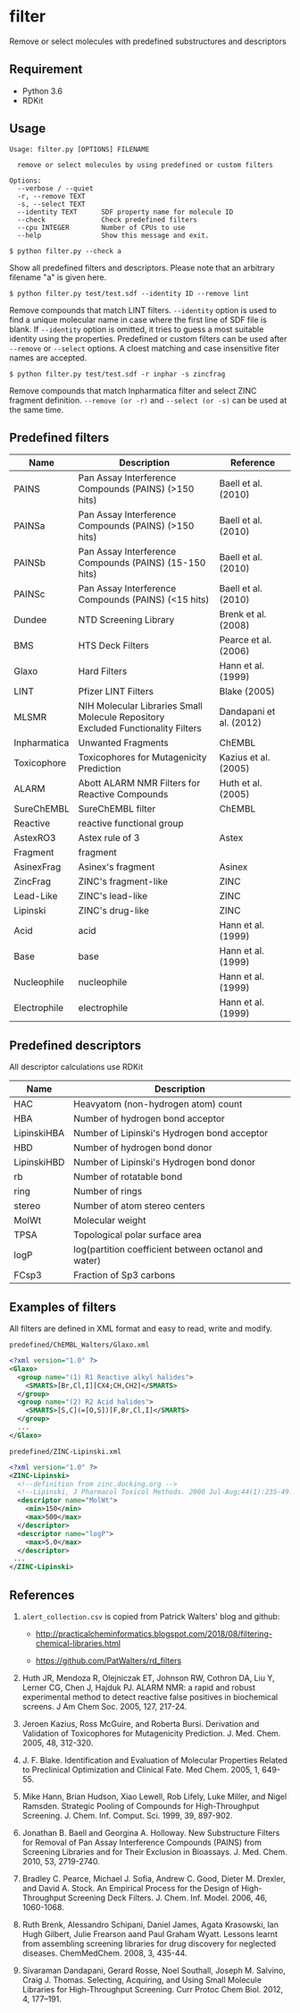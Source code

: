 # filter

Remove or select molecules with predefined substructures and descriptors

## Requirement

* Python 3.6
* RDKit

## Usage

```
Usage: filter.py [OPTIONS] FILENAME

  remove or select molecules by using predefined or custom filters

Options:
  --verbose / --quiet
  -r, --remove TEXT
  -s, --select TEXT
  --identity TEXT      SDF property name for molecule ID
  --check              Check predefined filters
  --cpu INTEGER        Number of CPUs to use
  --help               Show this message and exit.
```

```$ python filter.py --check a```

Show all predefined filters and descriptors. 
Please note that an arbitrary filename "a" is given here.

```$ python filter.py test/test.sdf --identity ID --remove lint```

Remove compounds that match LINT filters. `--identity` option is used to find a
unique molecular name in case where the first line of SDF file is blank.
If `--identity` option is omitted, it tries to guess a most suitable identity using
the properties.
Predefined or custom filters can be used after `--remove` or `--select` options.
A cloest matching and case insensitive fiter names are accepted.

```$ python filter.py test/test.sdf -r inphar -s zincfrag```

Remove compounds that match Inpharmatica filter and select ZINC fragment definition.
`--remove (or -r)` and `--select (or -s)` can be used at the same time.


## Predefined filters

Name | Description | Reference 
---- | ----------- | ---------
PAINS | Pan Assay Interference Compounds (PAINS) (>150 hits)    | Baell et al. (2010)
PAINSa | Pan Assay Interference Compounds (PAINS) (>150 hits)    | Baell et al. (2010)
PAINSb | Pan Assay Interference Compounds (PAINS) (15-150 hits) | Baell et al. (2010) 
PAINSc | Pan Assay Interference Compounds (PAINS) (<15 hits)    | Baell et al. (2010)
Dundee | NTD Screening Library | Brenk et al. (2008)
BMS    | HTS Deck Filters      | Pearce et al. (2006)
Glaxo  | Hard Filters          | Hann et al. (1999)
LINT   | Pfizer LINT Filters | Blake (2005)
MLSMR  | NIH Molecular Libraries Small Molecule Repository <br>Excluded Functionality Filters | Dandapani et al. (2012)
Inpharmatica | Unwanted Fragments | ChEMBL
Toxicophore  | Toxicophores for Mutagenicity Prediction | Kazius et al. (2005)
ALARM | Abott ALARM NMR Filters for Reactive Compounds | Huth et al. (2005)
SureChEMBL | SureChEMBL filter | ChEMBL
Reactive | reactive functional group | 
AstexRO3 | Astex rule of 3 | Astex
Fragment | fragment |
AsinexFrag |  Asinex's fragment | Asinex
ZincFrag  | ZINC's fragment-like | ZINC
Lead-Like | ZINC's lead-like | ZINC
Lipinski  | ZINC's drug-like | ZINC
Acid | acid | Hann et al. (1999)
Base | base | Hann et al. (1999)
Nucleophile | nucleophile | Hann et al. (1999)
Electrophile | electrophile | Hann et al. (1999)


## Predefined descriptors

All descriptor calculations use RDKit

Name | Description
---- | -----------
HAC | Heavyatom (non-hydrogen atom) count  
HBA | Number of hydrogen bond acceptor
LipinskiHBA | Number of Lipinski's Hydrogen bond acceptor
HBD | Number of hydrogen bond donor
LipinskiHBD | Number of Lipinski's Hydrogen bond donor
rb | Number of rotatable bond
ring | Number of rings
stereo | Number of atom stereo centers
MolWt | Molecular weight
TPSA | Topological polar surface area
logP | log(partition coefficient between octanol and water)
FCsp3 | Fraction of Sp3 carbons

## Examples of filters

All filters are defined in XML format and easy to read, write and modify. 

`predefined/ChEMBL_Walters/Glaxo.xml`

```xml
<?xml version="1.0" ?>
<Glaxo>
  <group name="(1) R1 Reactive alkyl halides">
    <SMARTS>[Br,Cl,I][CX4;CH,CH2]</SMARTS>
  </group>
  <group name="(2) R2 Acid halides">
    <SMARTS>[S,C](=[O,S])[F,Br,Cl,I]</SMARTS>
  </group>
  ...
</Glaxo>
```

`predefined/ZINC-Lipinski.xml`

```xml
<?xml version="1.0" ?>
<ZINC-Lipinski>
  <!--definition from zinc.docking.org -->
  <!--Lipinski, J Pharmacol Toxicol Methods. 2000 Jul-Aug;44(1):235-49.-->
  <descriptor name="MolWt">
    <min>150</min>
    <max>500</max>
  </descriptor>
  <descriptor name="logP">
    <max>5.0</max>
  </descriptor>
 ...
</ZINC-Lipinski>
```


## References

1. `alert_collection.csv` is copied from Patrick Walters' blog and github:

    - http://practicalcheminformatics.blogspot.com/2018/08/filtering-chemical-libraries.html

    - https://github.com/PatWalters/rd_filters


1. Huth JR, Mendoza R, Olejniczak ET, Johnson RW, Cothron DA, Liu Y, Lerner CG, Chen J, Hajduk PJ. ALARM NMR: a rapid and robust experimental method to detect reactive false positives in biochemical screens. J Am Chem Soc. 2005, 127, 217-24.

1. Jeroen Kazius, Ross McGuire, and Roberta Bursi. Derivation and Validation of Toxicophores for Mutagenicity Prediction. J. Med. Chem. 2005, 48, 312-320.

1. J. F. Blake. Identification and Evaluation of Molecular Properties Related to Preclinical Optimization and Clinical Fate. Med Chem. 2005, 1, 649-55.

1. Mike Hann, Brian Hudson, Xiao Lewell, Rob Lifely, Luke Miller, and Nigel Ramsden. Strategic Pooling of Compounds for High-Throughput Screening. J. Chem. Inf. Comput. Sci. 1999, 39, 897-902.

1. Jonathan B. Baell and Georgina A. Holloway. New Substructure Filters for Removal of Pan Assay Interference Compounds (PAINS) from Screening Libraries and for Their Exclusion in Bioassays. J. Med. Chem. 2010, 53, 2719-2740.

1. Bradley C. Pearce, Michael J. Sofia, Andrew C. Good, Dieter M. Drexler, and David A. Stock. An Empirical Process for the Design of High-Throughput Screening Deck Filters. J. Chem. Inf. Model. 2006, 46, 1060-1068.

1. Ruth Brenk, Alessandro Schipani, Daniel James, Agata Krasowski, Ian Hugh Gilbert, Julie Frearson aand Paul Graham Wyatt. Lessons learnt from assembling screening libraries for drug discovery for neglected diseases. ChemMedChem. 2008, 3, 435-44.

1. Sivaraman Dandapani, Gerard Rosse, Noel Southall, Joseph M. Salvino, Craig J. Thomas. Selecting, Acquiring, and Using Small Molecule Libraries for High‐Throughput Screening. Curr Protoc Chem Biol. 2012, 4, 177–191.

